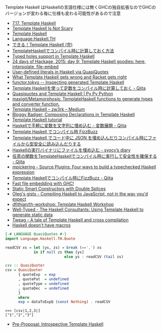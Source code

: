 Template Haskell はHaskellの言語仕様には無くGHCの独自拡張なのでGHCのバージョンが変わる毎に仕様も変わる可能性があるので注意

* [7.17. Template Haskell](https://downloads.haskell.org/~ghc/latest/docs/html/users_guide/template-haskell.html)
* [Template Haskell Is Not Scary](http://www.parsonsmatt.org/programming/2015/11/15/template_haskell.html)
* [Template Haskell](https://wiki.haskell.org/Template_Haskell)
* [Language.Haskell.TH](http://hackage.haskell.org/package/template-haskell-2.5.0.0/docs/Language-Haskell-TH.html)
* [できる！Template Haskell (完)](http://haskell.g.hatena.ne.jp/mr_konn/20111218/1324220725)
* [TemplateHaskellでコンパイル時に計算しておく方法](http://qiita.com/hiyakashi_/items/452549b8766c341cd3c8)
* [Typed holes support in Template Haskell](http://lambda.jstolarek.com/2015/10/typed-holes-support-in-template-haskell/)
* [24 days of Hackage, 2015: day 9: Template Haskell goodies: here, interpolate, file-embed](http://conscientiousprogrammer.com/blog/2015/12/09/24-days-of-hackage-2015-day-9-template-haskell-goodies-here-interpolate-file-embed/)
* [User-defined literals in Haskell via QuasiQuotes](http://harry.garrood.me/blog/qq-literals/)
* [What Template Haskell gets wrong and Racket gets right](http://blog.ezyang.com/2016/07/what-template-haskell-gets-wrong-and-racket-gets-right/?utm_source=feedburner&utm_medium=feed&utm_campaign=Feed%3A+ezyang+%28Inside+245s%29)
* [functor.tokyo -- Inspecting generated Template Haskell](https://functor.tokyo/blog/2017-01-16-looking-at-generated-template-haskell)
* [Template Haskellを使って定数をコンパイル時に計算しておく - Qiita](http://qiita.com/aosho235/items/62ca7e5b3135e1f3122d)
* [Quasiquotes and Template Haskell \| Py Py Python](http://www.pypython.site/2017/01/quasiquotes-and-template-haskell.html)
* [maxigit/Metamorphosis: TemplateHaskell functions to generate types and converter function.](https://github.com/maxigit/Metamorphosis)
* [Template Haskell – zw3rk – Medium](https://medium.com/@zw3rk/template-haskell-75c7b67f9718)
* [Bloggy Badger: Composing Declarations in Template Haskell](http://gelisam.blogspot.jp/2017/10/composing-declarations-in-template.html)
* [Template Haskell tutorial](https://markkarpov.com/tutorial/th.html)
* [Haskellで手軽に変数を文字列に埋め込む - 変数展開 - Qiita](https://qiita.com/nwtgck/items/f1478b4b232a22e747a1)
* [Template Haskell でコンパイル時 FizzBuzz](http://ryota-ka.hatenablog.com/entry/2018/01/25/031605)
* [Template Haskell でコード中に JSON を埋め込んだりコンパイル時にファイルから型安全に読み込んだりする](http://ryota-ka.hatenablog.com/entry/2018/02/14/103000)
* [Haskellの実行バイナリにファイルを埋め込む - syocy’s diary](http://syocy.hatenablog.com/entry/2018/02/14/160833)
* [任意の関数をTemplateHaskellでコンパイル時に実行して安全性を確保する - Qiita](https://qiita.com/nwtgck/items/b6d048c2730c37be0870)
* [mpickering - Source Plugins: Four ways to build a typechecked Haskell expression](http://mpickering.github.io/posts/2018-06-11-source-plugins.html)
* [Template Haskellでコンパイル時にFizzBuzz - Qiita](https://qiita.com/YoshikuniJujo/items/a8373c1bd1986ced9d5d)
* [Fast file embedding with GHC!](https://hsyl20.fr/home/posts/2019-01-15-fast-file-embedding-with-ghc.html)
* [Static Smart Constructors with Double Splices](https://chrisdone.com/posts/static-smart-constructors/)
* [Oleg's gists - Compiling Haskell to JavaScript, not in the way you'd expect](http://oleg.fi/gists/posts/2020-02-09-compiling-haskell-to-javascript.html)
* [dfithian/th-workshop: Template Haskell Workshop](https://github.com/dfithian/th-workshop)
* [Well-Typed - The Haskell Consultants: Using Template Haskell to generate static data](https://well-typed.com/blog/2020/06/th-for-static-data/)
* [Tweag - A tale of Template Haskell and cross compilation](https://www.tweag.io/blog/2020-11-25-asterius-th/)
* [Haskell doesn't have macros](https://chrisdone.com/posts/haskell-doesnt-have-macros/)

```haskell
{-# LANGUAGE QuasiQuotes #-}
import Language.Haskell.TH.Quote

readCSV xs = let (ys, zs) = break (==',') xs
             in if null zs then [ys]
                           else ys : readCSV (tail zs)

csv :: QuasiQuoter
csv = QuasiQuoter
      { quoteExp  = exp
      , quotePat  = undefined
      , quoteType = undefined
      , quoteDec  = undefined
      }
      where
      exp = dataToExpQ (const Nothing) . readCSV
```

```
>>> [csv|1,2,3|]
["1","2","3"]
```

* [Pre-Proposal: Introspective Template Haskell](https://mail.haskell.org/pipermail/ghc-devs/2015-November/010402.html)
